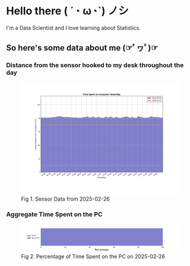 
# Hello there ( ´◔ ω◔`) ノシ

I'm a Data Scientist and I love learning about Statistics.

## So here's some data about me (☞ﾟヮﾟ)☞


### Distance from the sensor hooked to my desk throughout the day
<figure>
  <picture>
    <source media="(prefers-color-scheme: dark)" srcset="Pi/readme/graphs/lineplot/dark-plot-2025-02-26.png">
    <source media="(prefers-color-scheme: light)" srcset="Pi/readme/graphs/lineplot/light-plot-2025-02-26.png">
    <img alt="Shows a black logo in light color mode and a white one in dark color mode." src="Pi/readme/graphs/lineplot/light-plot-2025-02-26.png">
  </picture>
  <figcaption>Fig 1. Sensor Data from 2025-02-26</figcaption>
</figure>



### Aggregate Time Spent on the PC
<figure>
  <picture>
    <source media="(prefers-color-scheme: dark)" srcset="Pi/readme/graphs/barplot/dark-plot-2025-02-26.png">
    <source media="(prefers-color-scheme: light)" srcset="Pi/readme/graphs/barplot/light-plot-2025-02-26.png">
    <img alt="Shows a black logo in light color mode and a white one in dark color mode." src="Pi/readme/graphs/barplot/light-plot-2025-02-26.png">
  </picture>
  <figcaption>Fig 2. Percentage of Time Spent on the PC on 2025-02-26</figcaption>
</figure>

